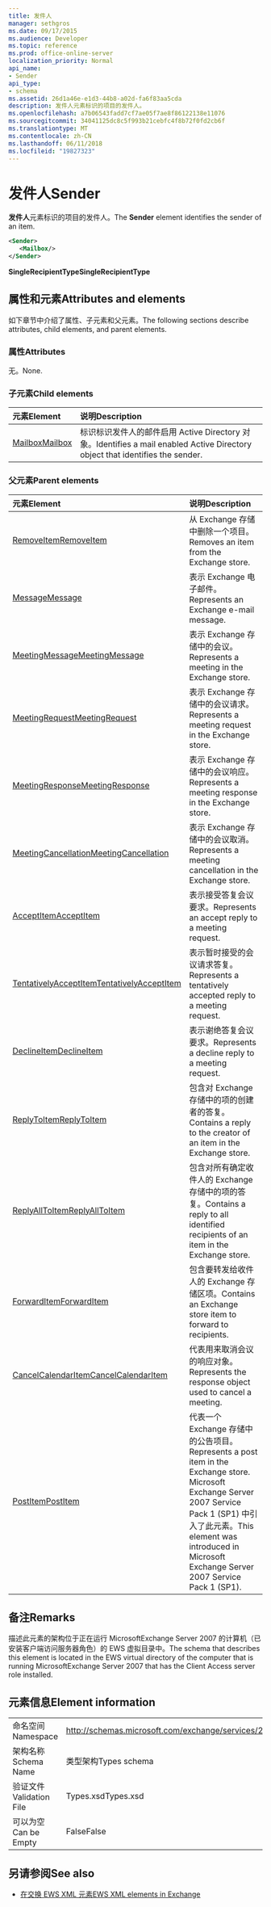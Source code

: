 ```yaml
---
title: 发件人
manager: sethgros
ms.date: 09/17/2015
ms.audience: Developer
ms.topic: reference
ms.prod: office-online-server
localization_priority: Normal
api_name:
- Sender
api_type:
- schema
ms.assetid: 26d1a46e-e1d3-44b8-a02d-fa6f83aa5cda
description: 发件人元素标识的项目的发件人。
ms.openlocfilehash: a7b06543fadd7cf7ae05f7ae8f86122138e11076
ms.sourcegitcommit: 34041125dc8c5f993b21cebfc4f8b72f0fd2cb6f
ms.translationtype: MT
ms.contentlocale: zh-CN
ms.lasthandoff: 06/11/2018
ms.locfileid: "19827323"
---
```

# <a name="sender"></a><span data-ttu-id="3bed2-103">发件人</span><span class="sxs-lookup"><span data-stu-id="3bed2-103">Sender</span></span>

<span data-ttu-id="3bed2-104">**发件人**元素标识的项目的发件人。</span><span class="sxs-lookup"><span data-stu-id="3bed2-104">The **Sender** element identifies the sender of an item.</span></span> 
  
```xml
<Sender>
   <Mailbox/>
</Sender>
```

 <span data-ttu-id="3bed2-105">**SingleRecipientType**</span><span class="sxs-lookup"><span data-stu-id="3bed2-105">**SingleRecipientType**</span></span>
## <a name="attributes-and-elements"></a><span data-ttu-id="3bed2-106">属性和元素</span><span class="sxs-lookup"><span data-stu-id="3bed2-106">Attributes and elements</span></span>

<span data-ttu-id="3bed2-107">如下章节中介绍了属性、子元素和父元素。</span><span class="sxs-lookup"><span data-stu-id="3bed2-107">The following sections describe attributes, child elements, and parent elements.</span></span>
  
### <a name="attributes"></a><span data-ttu-id="3bed2-108">属性</span><span class="sxs-lookup"><span data-stu-id="3bed2-108">Attributes</span></span>

<span data-ttu-id="3bed2-109">无。</span><span class="sxs-lookup"><span data-stu-id="3bed2-109">None.</span></span>
  
### <a name="child-elements"></a><span data-ttu-id="3bed2-110">子元素</span><span class="sxs-lookup"><span data-stu-id="3bed2-110">Child elements</span></span>

|<span data-ttu-id="3bed2-111">**元素**</span><span class="sxs-lookup"><span data-stu-id="3bed2-111">**Element**</span></span>|<span data-ttu-id="3bed2-112">**说明**</span><span class="sxs-lookup"><span data-stu-id="3bed2-112">**Description**</span></span>|
|:-----|:-----|
|[<span data-ttu-id="3bed2-113">Mailbox</span><span class="sxs-lookup"><span data-stu-id="3bed2-113">Mailbox</span></span>](mailbox.md) <br/> |<span data-ttu-id="3bed2-114">标识标识发件人的邮件启用 Active Directory 对象。</span><span class="sxs-lookup"><span data-stu-id="3bed2-114">Identifies a mail enabled Active Directory object that identifies the sender.</span></span>  <br/> |
   
### <a name="parent-elements"></a><span data-ttu-id="3bed2-115">父元素</span><span class="sxs-lookup"><span data-stu-id="3bed2-115">Parent elements</span></span>

|<span data-ttu-id="3bed2-116">**元素**</span><span class="sxs-lookup"><span data-stu-id="3bed2-116">**Element**</span></span>|<span data-ttu-id="3bed2-117">**说明**</span><span class="sxs-lookup"><span data-stu-id="3bed2-117">**Description**</span></span>|
|:-----|:-----|
|[<span data-ttu-id="3bed2-118">RemoveItem</span><span class="sxs-lookup"><span data-stu-id="3bed2-118">RemoveItem</span></span>](removeitem.md) <br/> |<span data-ttu-id="3bed2-119">从 Exchange 存储中删除一个项目。</span><span class="sxs-lookup"><span data-stu-id="3bed2-119">Removes an item from the Exchange store.</span></span>  <br/> |
|[<span data-ttu-id="3bed2-120">Message</span><span class="sxs-lookup"><span data-stu-id="3bed2-120">Message</span></span>](message-ex15websvcsotherref.md) <br/> |<span data-ttu-id="3bed2-121">表示 Exchange 电子邮件。</span><span class="sxs-lookup"><span data-stu-id="3bed2-121">Represents an Exchange e-mail message.</span></span>  <br/> |
|[<span data-ttu-id="3bed2-122">MeetingMessage</span><span class="sxs-lookup"><span data-stu-id="3bed2-122">MeetingMessage</span></span>](meetingmessage.md) <br/> |<span data-ttu-id="3bed2-123">表示 Exchange 存储中的会议。</span><span class="sxs-lookup"><span data-stu-id="3bed2-123">Represents a meeting in the Exchange store.</span></span>  <br/> |
|[<span data-ttu-id="3bed2-124">MeetingRequest</span><span class="sxs-lookup"><span data-stu-id="3bed2-124">MeetingRequest</span></span>](meetingrequest.md) <br/> |<span data-ttu-id="3bed2-125">表示 Exchange 存储中的会议请求。</span><span class="sxs-lookup"><span data-stu-id="3bed2-125">Represents a meeting request in the Exchange store.</span></span>  <br/> |
|[<span data-ttu-id="3bed2-126">MeetingResponse</span><span class="sxs-lookup"><span data-stu-id="3bed2-126">MeetingResponse</span></span>](meetingresponse.md) <br/> |<span data-ttu-id="3bed2-127">表示 Exchange 存储中的会议响应。</span><span class="sxs-lookup"><span data-stu-id="3bed2-127">Represents a meeting response in the Exchange store.</span></span>  <br/> |
|[<span data-ttu-id="3bed2-128">MeetingCancellation</span><span class="sxs-lookup"><span data-stu-id="3bed2-128">MeetingCancellation</span></span>](meetingcancellation.md) <br/> |<span data-ttu-id="3bed2-129">表示 Exchange 存储中的会议取消。</span><span class="sxs-lookup"><span data-stu-id="3bed2-129">Represents a meeting cancellation in the Exchange store.</span></span>  <br/> |
|[<span data-ttu-id="3bed2-130">AcceptItem</span><span class="sxs-lookup"><span data-stu-id="3bed2-130">AcceptItem</span></span>](acceptitem.md) <br/> |<span data-ttu-id="3bed2-131">表示接受答复会议要求。</span><span class="sxs-lookup"><span data-stu-id="3bed2-131">Represents an accept reply to a meeting request.</span></span>  <br/> |
|[<span data-ttu-id="3bed2-132">TentativelyAcceptItem</span><span class="sxs-lookup"><span data-stu-id="3bed2-132">TentativelyAcceptItem</span></span>](tentativelyacceptitem.md) <br/> |<span data-ttu-id="3bed2-133">表示暂时接受的会议请求答复。</span><span class="sxs-lookup"><span data-stu-id="3bed2-133">Represents a tentatively accepted reply to a meeting request.</span></span>  <br/> |
|[<span data-ttu-id="3bed2-134">DeclineItem</span><span class="sxs-lookup"><span data-stu-id="3bed2-134">DeclineItem</span></span>](declineitem.md) <br/> |<span data-ttu-id="3bed2-135">表示谢绝答复会议要求。</span><span class="sxs-lookup"><span data-stu-id="3bed2-135">Represents a decline reply to a meeting request.</span></span>  <br/> |
|[<span data-ttu-id="3bed2-136">ReplyToItem</span><span class="sxs-lookup"><span data-stu-id="3bed2-136">ReplyToItem</span></span>](replytoitem.md) <br/> |<span data-ttu-id="3bed2-137">包含对 Exchange 存储中的项的创建者的答复。</span><span class="sxs-lookup"><span data-stu-id="3bed2-137">Contains a reply to the creator of an item in the Exchange store.</span></span>  <br/> |
|[<span data-ttu-id="3bed2-138">ReplyAllToItem</span><span class="sxs-lookup"><span data-stu-id="3bed2-138">ReplyAllToItem</span></span>](replyalltoitem.md) <br/> |<span data-ttu-id="3bed2-139">包含对所有确定收件人的 Exchange 存储中的项的答复。</span><span class="sxs-lookup"><span data-stu-id="3bed2-139">Contains a reply to all identified recipients of an item in the Exchange store.</span></span>  <br/> |
|[<span data-ttu-id="3bed2-140">ForwardItem</span><span class="sxs-lookup"><span data-stu-id="3bed2-140">ForwardItem</span></span>](forwarditem.md) <br/> |<span data-ttu-id="3bed2-141">包含要转发给收件人的 Exchange 存储区项。</span><span class="sxs-lookup"><span data-stu-id="3bed2-141">Contains an Exchange store item to forward to recipients.</span></span>  <br/> |
|[<span data-ttu-id="3bed2-142">CancelCalendarItem</span><span class="sxs-lookup"><span data-stu-id="3bed2-142">CancelCalendarItem</span></span>](cancelcalendaritem.md) <br/> |<span data-ttu-id="3bed2-143">代表用来取消会议的响应对象。</span><span class="sxs-lookup"><span data-stu-id="3bed2-143">Represents the response object used to cancel a meeting.</span></span>  <br/> |
|[<span data-ttu-id="3bed2-144">PostItem</span><span class="sxs-lookup"><span data-stu-id="3bed2-144">PostItem</span></span>](postitem.md) <br/> |<span data-ttu-id="3bed2-145">代表一个 Exchange 存储中的公告项目。</span><span class="sxs-lookup"><span data-stu-id="3bed2-145">Represents a post item in the Exchange store.</span></span> <span data-ttu-id="3bed2-146">Microsoft Exchange Server 2007 Service Pack 1 (SP1) 中引入了此元素。</span><span class="sxs-lookup"><span data-stu-id="3bed2-146">This element was introduced in Microsoft Exchange Server 2007 Service Pack 1 (SP1).</span></span>  <br/> |
   
## <a name="remarks"></a><span data-ttu-id="3bed2-147">备注</span><span class="sxs-lookup"><span data-stu-id="3bed2-147">Remarks</span></span>

<span data-ttu-id="3bed2-148">描述此元素的架构位于正在运行 MicrosoftExchange Server 2007 的计算机（已安装客户端访问服务器角色）的 EWS 虚拟目录中。</span><span class="sxs-lookup"><span data-stu-id="3bed2-148">The schema that describes this element is located in the EWS virtual directory of the computer that is running MicrosoftExchange Server 2007 that has the Client Access server role installed.</span></span>
  
## <a name="element-information"></a><span data-ttu-id="3bed2-149">元素信息</span><span class="sxs-lookup"><span data-stu-id="3bed2-149">Element information</span></span>

|||
|:-----|:-----|
|<span data-ttu-id="3bed2-150">命名空间</span><span class="sxs-lookup"><span data-stu-id="3bed2-150">Namespace</span></span>  <br/> |http://schemas.microsoft.com/exchange/services/2006/types  <br/> |
|<span data-ttu-id="3bed2-151">架构名称</span><span class="sxs-lookup"><span data-stu-id="3bed2-151">Schema Name</span></span>  <br/> |<span data-ttu-id="3bed2-152">类型架构</span><span class="sxs-lookup"><span data-stu-id="3bed2-152">Types schema</span></span>  <br/> |
|<span data-ttu-id="3bed2-153">验证文件</span><span class="sxs-lookup"><span data-stu-id="3bed2-153">Validation File</span></span>  <br/> |<span data-ttu-id="3bed2-154">Types.xsd</span><span class="sxs-lookup"><span data-stu-id="3bed2-154">Types.xsd</span></span>  <br/> |
|<span data-ttu-id="3bed2-155">可以为空</span><span class="sxs-lookup"><span data-stu-id="3bed2-155">Can be Empty</span></span>  <br/> |<span data-ttu-id="3bed2-156">False</span><span class="sxs-lookup"><span data-stu-id="3bed2-156">False</span></span>  <br/> |
   
## <a name="see-also"></a><span data-ttu-id="3bed2-157">另请参阅</span><span class="sxs-lookup"><span data-stu-id="3bed2-157">See also</span></span>



- [<span data-ttu-id="3bed2-158">在交换 EWS XML 元素</span><span class="sxs-lookup"><span data-stu-id="3bed2-158">EWS XML elements in Exchange</span></span>](ews-xml-elements-in-exchange.md)

